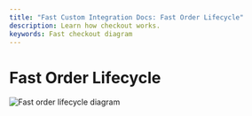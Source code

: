 ```yaml
---
title: "Fast Custom Integration Docs: Fast Order Lifecycle"
description: Learn how checkout works.
keywords: Fast checkout diagram
---
```


# Fast Order Lifecycle

![Fast order lifecycle diagram](/images/order-lifecycle.png)
